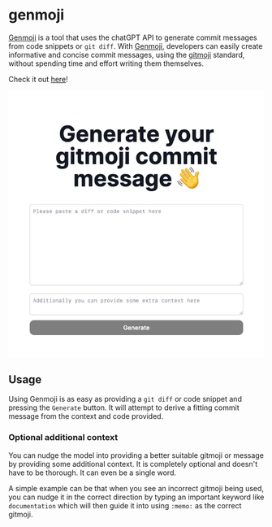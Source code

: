 # genmoji

[Genmoji](https://genmoji.xyz) is a tool that uses the chatGPT API to generate commit messages from code snippets or `git diff`. With [Genmoji](https://genmoji.xyz), developers can easily create informative and concise commit messages, using the [gitmoji](https://gitmoji.dev) standard, without spending time and effort writing them themselves.

Check it out [here](https://genmoji.xyz)!

<p align="center">
<img src="./src/resources/screenshot.jpg">

## Usage

Using Genmoji is as easy as providing a `git diff` or code snippet and pressing the `Generate` button. It will attempt to derive a fitting commit message from the context and code provided.

### Optional additional context

You can nudge the model into providing a better suitable gitmoji or message by providing some additional context. It is completely optional and doesn't have to be thorough. It can even be a single word.

A simple example can be that when you see an incorrect gitmoji being used, you can nudge it in the correct direction by typing an important keyword like `documentation` which will then guide it into using `:memo:` as the correct gitmoji.
